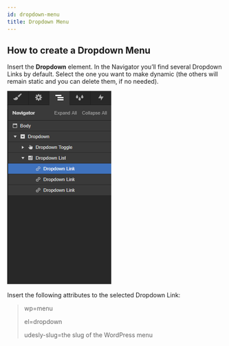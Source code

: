 ```yaml
---
id: dropdown-menu   
title: Dropdown Menu
---
```


## How to create a Dropdown Menu

Insert the **Dropdown** element. In the Navigator you’ll find several Dropdown Links by default. Select the one you want to make dynamic (the others will remain static and you can delete them, if no needed).

![](assets/dropdown-menu.png)

Insert the following attributes to the selected Dropdown Link:

> wp=menu
>
> el=dropdown
>
> udesly-slug=the slug of the WordPress menu
